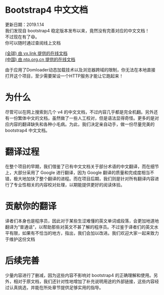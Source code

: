 # Bootstrap4 中文文档
更新日期：2019.1.14    
我们发现自 bootstrap4 稳定版本发布以来，竟然没有完善对应的中文文档！   
不过现在有了😄。   
你可以随时通过查阅线上文档   

[(全球) 由 vx.link 提供的在线文档](http://bs4.vx.link)   
[(中国) 由 ntp.org.cn 提供的在线文档](http://bs4.ntp.org.cn/)   

由于应用了Domloader动态加载技术以及浏览器跨域的限制，你无法在本地直接打开这个项目，至少需要架设一个HTTP服务才能让它跑起来！

# 为什么
尽管可以在网上搜索到几个 v4 的中文文档，不过内容几乎都是完全机翻。另外还有一份繁体中文的文档，虽然做了一些人工校对，但是语法显得奇怪。更多的是对应内容的翻译缺失和各种小毛病。为此，我们决定亲自动手，做一份尽量完美的 bootstrap4 中文文档。

# 翻译过程
在整个项目的早期，我们借鉴了已有中文文档关于部分术语的中文翻译，而在细节上，大部分采用了 Google 进行翻译，因为 Google 翻译的质量和完成度相当不错，极大地加快了整个翻译的进程。而在项目后期，我们则是针对所有翻译内容进行了专业性相关的内容校对处理，以期能提供更好的阅读体验。

# 贡献你的翻译
译者们本身也是程序员，因此对于某些生涩难懂的英文单词或段落，会更加地道地翻译为“普通话”，以帮助那些对英文不甚了解的程序员。不过鉴于译者们的英文水平有限，如果有不恰当的地方，指出，我们会加以改进。我们欢迎大家一起来致力于维护这份文档

# 后续完善
少量内容进行了删减，因为这些内容不影响对 bootstrap4 的正确理解和使用。另外，相对于原文档，我们还针对性地增加了补充说明用途的外部链接，这些内容经过认真挑选，并能在所处章节提供足够实用的指导。
